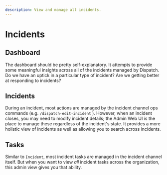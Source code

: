 ```yaml
---
description: View and manage all incidents.
---
```


# Incidents

## Dashboard

The dashboard should be pretty self-explanatory. It attempts to provide some meaningful insights across all of the incidents managed by Dispatch. Do we have an uptick in a particular type of incident? Are we getting better at responding to incidents?

## Incidents

During an incident, most actions are managed by the incident channel ops commands \(e.g. `/dispatch-edit-incident` \). However, when an incident closes, you may need to modify incident details; the Admin Web UI is the place to manage these regardless of the incident's state. It provides a more holistic view of incidents as well as allowing you to search across incidents.

## Tasks

Similar to `Incident`, most incident tasks are managed in the incident channel itself. But when you want to view _all_ incident tasks across the organization, this admin view gives you that ability.
